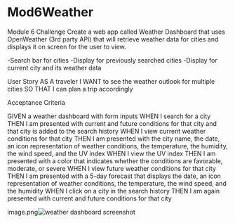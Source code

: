 # Mod6Weather
Module 6 Challenge
Create a web app called Weather Dashboard that uses OpenWeather (3rd party API) that will retrieve weather data for cities and displays it on screen for the user to view.

-Search bar for cities
-Display for previously searched cities
-Display for current city and its weather data

User Story
AS A traveler
I WANT to see the weather outlook for multiple cities
SO THAT I can plan a trip accordingly


Acceptance Criteria

GIVEN a weather dashboard with form inputs
WHEN I search for a city
THEN I am presented with current and future conditions for that city and that city is added to the search history
WHEN I view current weather conditions for that city
THEN I am presented with the city name, the date, an icon representation of weather conditions, the temperature, the humidity, the wind speed, and the UV index
WHEN I view the UV index
THEN I am presented with a color that indicates whether the conditions are favorable, moderate, or severe
WHEN I view future weather conditions for that city
THEN I am presented with a 5-day forecast that displays the date, an icon representation of weather conditions, the temperature, the wind speed, and the humidity
WHEN I click on a city in the search history
THEN I am again presented with current and future conditions for that city

image.png![weather dashboard screenshot](https://user-images.githubusercontent.com/103382524/173248967-5d7c0c92-3353-431f-9ba0-f37db5e05c14.jpg)
